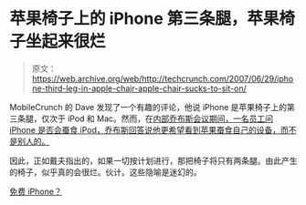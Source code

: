 # 苹果椅子上的 iPhone 第三条腿，苹果椅子坐起来很烂

> 原文：<https://web.archive.org/web/http://techcrunch.com/2007/06/29/iphone-third-leg-in-apple-chair-apple-chair-sucks-to-sit-on/>

MobileCrunch 的 Dave 发现了一个有趣的评论，他说 iPhone 是苹果椅子上的第三条腿，仅次于 iPod 和 Mac。然而，在[内部乔布斯会议期间，一名员工问 iPhone 是否会蚕食 iPod，乔布斯回答说他更希望看到苹果蚕食自己的设备，而不是别人的。](https://web.archive.org/web/20150919050914/http://arstechnica.com/journals/apple.ars/2007/06/28/internal-apple-stevenote-iphone-ipods-with-os-x-and-off-the-charts-macs-in-the-pipeline)

因此，正如戴夫指出的，如果一切按计划进行，那把椅子将只有两条腿。由此产生的椅子，似乎真的会很烂。伙计。这些隐喻是迷幻的。

[免费 iPhone？](https://web.archive.org/web/20150919050914/http://mobilecrunch.com/2007/06/29/free-iphone/)